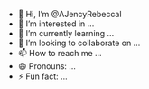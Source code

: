 - 👋 Hi, I’m @AJencyRebeccal
- 👀 I’m interested in ...
- 🌱 I’m currently learning ...
- 💞️ I’m looking to collaborate on ...
- 📫 How to reach me ...
- 😄 Pronouns: ...
- ⚡ Fun fact: ...

<!---
AJencyRebeccal/AJencyRebeccal is a ✨ special ✨ repository because its `README.md` (this file) appears on your GitHub profile.
You can click the Preview link to take a look at your changes.
--->
